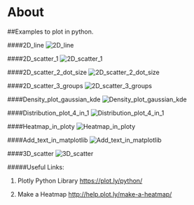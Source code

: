 # About

##Examples to plot in python.

####2D_line
   ![2D_line](2D_line.png)

####2D_scatter_1
   ![2D_scatter_1](2D_scatter_1.png)

####2D_scatter_2_dot_size
   ![2D_scatter_2_dot_size](2D_scatter_2_dot_size.png)

####2D_scatter_3_groups
   ![2D_scatter_3_groups](2D_scatter_3_groups.png)

####Density_plot_gaussian_kde
   ![Density_plot_gaussian_kde](Density_plot_gaussian_kde.png)

####Distribution_plot_4_in_1
   ![Distribution_plot_4_in_1](Distribution_plot_4_in_1.png)

####Heatmap_in_ploty
   ![Heatmap_in_ploty](Heatmap_in_ploty.png)

####Add_text_in_matplotlib
   ![Add_text_in_matplotlib](Add_text_in_matplotlib.png)

####3D_scatter
   ![3D_scatter](3D_scatter.png)


#####Useful Links:

1. Plotly Python Library
https://plot.ly/python/

2. Make a Heatmap
http://help.plot.ly/make-a-heatmap/